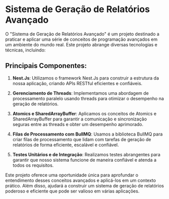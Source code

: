# Sistema de Geração de Relatórios Avançado

O "Sistema de Geração de Relatórios Avançado" é um projeto destinado a praticar e aplicar uma série de conceitos de programação avançados em um ambiente do mundo real. Este projeto abrange diversas tecnologias e técnicas, incluindo:

## Principais Componentes:

1. **Nest.Js**: Utilizamos o framework Nest.Js para construir a estrutura da nossa aplicação, criando APIs RESTful eficientes e confiáveis.

2. **Gerenciamento de Threads**: Implementamos uma abordagem de processamento paralelo usando threads para otimizar o desempenho na geração de relatórios.

3. **Atomics e SharedArrayBuffer**: Aplicamos os conceitos de Atomics e SharedArrayBuffer para garantir a comunicação e sincronização seguras entre as threads e obter um desempenho aprimorado.

4. **Filas de Processamento com BullMQ**: Usamos a biblioteca BullMQ para criar filas de processamento que lidam com tarefas de geração de relatórios de forma eficiente, escalável e confiável.

5. **Testes Unitários e de Integração**: Realizamos testes abrangentes para garantir que nosso sistema funcione de maneira confiável e atenda a todos os requisitos.

Este projeto oferece uma oportunidade única para aprofundar o entendimento desses conceitos avançados e aplicá-los em um contexto prático. Além disso, ajudará a construir um sistema de geração de relatórios poderoso e eficiente que pode ser valioso em várias aplicações.
